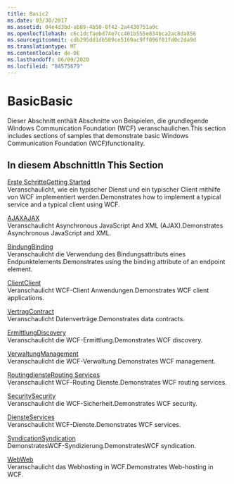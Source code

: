 ```yaml
---
title: Basic2
ms.date: 03/30/2017
ms.assetid: 04e4d3bd-ab89-4b50-8f42-2a4430751a9c
ms.openlocfilehash: c6c1dcfaebd74e7cc401b555e834bca2ac8da856
ms.sourcegitcommit: cdb295dd1db589ce5169ac9ff096f01fd0c2da9d
ms.translationtype: MT
ms.contentlocale: de-DE
ms.lasthandoff: 06/09/2020
ms.locfileid: "84575679"
---
```

# <a name="basic"></a><span data-ttu-id="037c8-102">Basic</span><span class="sxs-lookup"><span data-stu-id="037c8-102">Basic</span></span>
<span data-ttu-id="037c8-103">Dieser Abschnitt enthält Abschnitte von Beispielen, die grundlegende Windows Communication Foundation (WCF) veranschaulichen.</span><span class="sxs-lookup"><span data-stu-id="037c8-103">This section includes sections of samples that demonstrate basic Windows Communication Foundation (WCF)functionality.</span></span>  
  
## <a name="in-this-section"></a><span data-ttu-id="037c8-104">In diesem Abschnitt</span><span class="sxs-lookup"><span data-stu-id="037c8-104">In This Section</span></span>  
 [<span data-ttu-id="037c8-105">Erste Schritte</span><span class="sxs-lookup"><span data-stu-id="037c8-105">Getting Started</span></span>](getting-started-sample.md)  
 <span data-ttu-id="037c8-106">Veranschaulicht, wie ein typischer Dienst und ein typischer Client mithilfe von WCF implementiert werden.</span><span class="sxs-lookup"><span data-stu-id="037c8-106">Demonstrates how to implement a typical service and a typical client using WCF.</span></span>  
  
 [<span data-ttu-id="037c8-107">AJAX</span><span class="sxs-lookup"><span data-stu-id="037c8-107">AJAX</span></span>](ajax.md)  
 <span data-ttu-id="037c8-108">Veranschaulicht Asynchronous JavaScript And XML (AJAX).</span><span class="sxs-lookup"><span data-stu-id="037c8-108">Demonstrates Asynchronous JavaScript and XML.</span></span>  
  
 [<span data-ttu-id="037c8-109">Bindung</span><span class="sxs-lookup"><span data-stu-id="037c8-109">Binding</span></span>](binding.md)  
 <span data-ttu-id="037c8-110">Veranschaulicht die Verwendung des Bindungsattributs eines Endpunktelements.</span><span class="sxs-lookup"><span data-stu-id="037c8-110">Demonstrates using the binding attribute of an endpoint element.</span></span>  
  
 [<span data-ttu-id="037c8-111">Client</span><span class="sxs-lookup"><span data-stu-id="037c8-111">Client</span></span>](client.md)  
 <span data-ttu-id="037c8-112">Veranschaulicht WCF-Client Anwendungen.</span><span class="sxs-lookup"><span data-stu-id="037c8-112">Demonstrates WCF client applications.</span></span>  
  
 [<span data-ttu-id="037c8-113">Vertrag</span><span class="sxs-lookup"><span data-stu-id="037c8-113">Contract</span></span>](contract.md)  
 <span data-ttu-id="037c8-114">Veranschaulicht Datenverträge.</span><span class="sxs-lookup"><span data-stu-id="037c8-114">Demonstrates data contracts.</span></span>  
  
 [<span data-ttu-id="037c8-115">Ermittlung</span><span class="sxs-lookup"><span data-stu-id="037c8-115">Discovery</span></span>](discovery-samples.md)  
 <span data-ttu-id="037c8-116">Veranschaulicht die WCF-Ermittlung.</span><span class="sxs-lookup"><span data-stu-id="037c8-116">Demonstrates WCF discovery.</span></span>  
  
 [<span data-ttu-id="037c8-117">Verwaltung</span><span class="sxs-lookup"><span data-stu-id="037c8-117">Management</span></span>](management.md)  
 <span data-ttu-id="037c8-118">Veranschaulicht die WCF-Verwaltung.</span><span class="sxs-lookup"><span data-stu-id="037c8-118">Demonstrates WCF management.</span></span>  
  
 [<span data-ttu-id="037c8-119">Routingdienste</span><span class="sxs-lookup"><span data-stu-id="037c8-119">Routing Services</span></span>](routing-services.md)  
 <span data-ttu-id="037c8-120">Veranschaulicht WCF-Routing Dienste.</span><span class="sxs-lookup"><span data-stu-id="037c8-120">Demonstrates WCF routing services.</span></span>  
  
 [<span data-ttu-id="037c8-121">Security</span><span class="sxs-lookup"><span data-stu-id="037c8-121">Security</span></span>](security-in-wcf.md)  
 <span data-ttu-id="037c8-122">Veranschaulicht die WCF-Sicherheit.</span><span class="sxs-lookup"><span data-stu-id="037c8-122">Demonstrates WCF security.</span></span>  
  
 [<span data-ttu-id="037c8-123">Dienste</span><span class="sxs-lookup"><span data-stu-id="037c8-123">Services</span></span>](services.md)  
 <span data-ttu-id="037c8-124">Veranschaulicht WCF-Dienste.</span><span class="sxs-lookup"><span data-stu-id="037c8-124">Demonstrates WCF services.</span></span>  
  
 [<span data-ttu-id="037c8-125">Syndication</span><span class="sxs-lookup"><span data-stu-id="037c8-125">Syndication</span></span>](syndication.md)  
 <span data-ttu-id="037c8-126">DemonstratesWCF-Syndizierung.</span><span class="sxs-lookup"><span data-stu-id="037c8-126">DemonstratesWCF syndication.</span></span>  
  
 [<span data-ttu-id="037c8-127">Web</span><span class="sxs-lookup"><span data-stu-id="037c8-127">Web</span></span>](web.md)  
 <span data-ttu-id="037c8-128">Veranschaulicht das Webhosting in WCF.</span><span class="sxs-lookup"><span data-stu-id="037c8-128">Demonstrates Web-hosting in WCF.</span></span>
